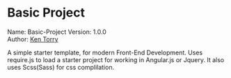 # Basic Project

Name: Basic-Project 
Version: 1.0.0  
Author: [Ken Torry](http://www.kentorry.afrodesiamedia.com/)

A simple starter template, for modern Front-End Development.
Uses require.js to load a starter project for working in Angular.js or
Jquery. It also uses Scss(Sass) for css complilation.

